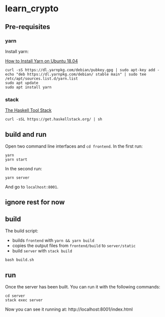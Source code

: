 # learn_crypto

## Pre-requisites

### yarn

Install yarn:

[How to Install Yarn on Ubuntu 18.04](https://linuxize.com/post/how-to-install-yarn-on-ubuntu-18-04/)

```
curl -sS https://dl.yarnpkg.com/debian/pubkey.gpg | sudo apt-key add -
echo "deb https://dl.yarnpkg.com/debian/ stable main" | sudo tee /etc/apt/sources.list.d/yarn.list
sudo apt update
sudo apt install yarn
```

### stack

[The Haskell Tool Stack](https://docs.haskellstack.org/en/stable/README/)

```
curl -sSL https://get.haskellstack.org/ | sh
```


## build and run

Open two command line interfaces and `cd frontend`. In the first run:

```
yarn 
yarn start
```

In the second run:

```
yarn server
```

And go to `localhost:8001`.



## ignore rest for now


## build

The build script: 
- builds `frontend` with `yarn && yarn build`
- copies the output files from `frontend/build` to `server/static`
- build `server` with `stack build`

```
bash build.sh
```

## run

Once the server has been built. You can run it with the following commands:

```
cd server
stack exec server
```

Now you can see it running at: http://localhost:8001/index.html
